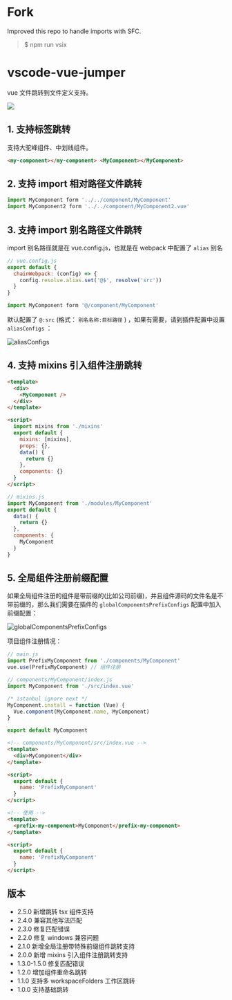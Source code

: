 <!--
 * @Author: atdow
 * @Date: 2022-11-01 21:07:59
 * @LastEditors: null
 * @LastEditTime: 2023-11-14 20:55:36
 * @Description: file description
-->

# Fork

Improved this repo to handle imports with SFC.

> $ npm run vsix

# vscode-vue-jumper

vue 文件跳转到文件定义支持。

![](./images/usage-demo.gif)

## 1. 支持标签跳转

支持大驼峰组件、中划线组件。

```html
<my-component></my-component> <MyComponent></MyComponent>
```

## 2. 支持 import 相对路径文件跳转

```js
import MyComponent form '../../component/MyComponent'
import MyComponent2 form '../../component/MyComponent2.vue'
```

## 3. 支持 import 别名路径文件跳转

import 别名路径就是在 vue.config.js，也就是在 webpack 中配置了 `alias` 别名

```js
// vue.config.js
export default {
  chainWebpack: (config) => {
    config.resolve.alias.set('@$', resolve('src'))
  }
}
```

```js
import MyComponent form '@/component/MyComponent'
```

默认配置了 `@:src` (格式： `别名名称:目标路径` ) ，如果有需要，请到插件配置中设置 `aliasConfigs` ：

![aliasConfigs](./images/aliasConfigs.png)

## 4. 支持 mixins 引入组件注册跳转

```html
<template>
  <div>
    <MyComponent />
  </div>
</template>

<script>
  import mixins from './mixins'
  export default {
    mixins: [mixins],
    props: {},
    data() {
      return {}
    },
    components: {}
  }
</script>
```

```js
// mixins.js
import MyComponent from './modules/MyComponent'
export default {
  data() {
    return {}
  },
  components: {
    MyComponent
  }
}
```

## 5. 全局组件注册前缀配置

如果全局组件注册的组件是带前缀的(比如公司前缀)，并且组件源码的文件名是不带前缀的，那么我们需要在插件的 `globalComponentsPrefixConfigs` 配置中加入前缀配置：

![globalComponentsPrefixConfigs](./images/globalComponentsPrefixConfigs.png)

项目组件注册情况：

```js
// main.js
import PrefixMyComponent from './components/MyComponent'
vue.use(PrefixMyComponent) // 组件注册
```

```js
// components/MyComponent/index.js
import MyComponent from './src/index.vue'

/* istanbul ignore next */
MyComponent.install = function (Vue) {
  Vue.component(MyComponent.name, MyComponent)
}

export default MyComponent
```

```html
<!-- components/MyComponent/src/index.vue -->
<template>
  <div>MyComponent</div>
</template>

<script>
  export default {
    name: 'PrefixMyComponent'
  }
</script>
```

```html
<!-- 使用 -->
<template>
  <prefix-my-component>MyComponent</prefix-my-component>
</template>

<script>
  export default {
    name: 'PrefixMyComponent'
  }
</script>
```

## 版本

- 2.5.0 新增跳转 tsx 组件支持
- 2.4.0 兼容其他写法匹配
- 2.3.0 修复匹配错误
- 2.2.0 修复 windows 兼容问题
- 2.1.0 新增全局注册带特殊前缀组件跳转支持
- 2.0.0 新增 mixins 引入组件注册跳转支持
- 1.3.0-1.5.0 修复匹配错误
- 1.2.0 增加组件重命名跳转
- 1.1.0 支持多 workspaceFolders 工作区跳转
- 1.0.0 支持基础跳转
